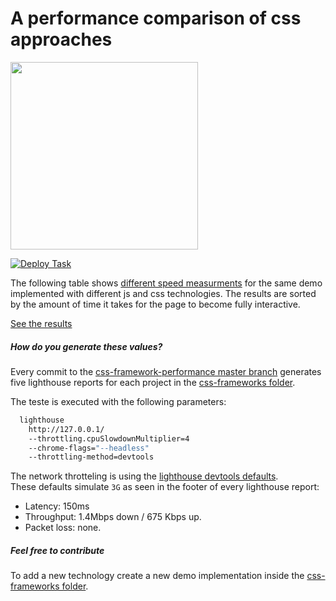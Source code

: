 # A performance comparison of css approaches

<img src="https://raw.githubusercontent.com/jakejarvis/lighthouse-action/master/screenshots/logo.png" width="300">  

[![Deploy Task](https://github.com/jantimon/css-framework-performance/workflows/github%20pages/badge.svg)](https://jantimon.github.io/css-framework-performance/)

The following table shows [different speed measurments](https://developers.google.com/web/updates/2018/05/lighthouse3#scoring) for the same demo implemented with different js and css technologies. The results are sorted by the amount of time it takes for the page to become fully interactive.

<a href="https://jantimon.github.io/css-framework-performance/" id="report-table">See the results</a>

##### How do you generate these values?

Every commit to the [css-framework-performance master branch](https://github.com/jantimon/css-framework-performance/) generates five lighthouse reports for each project in the [css-frameworks folder](https://github.com/jantimon/css-framework-performance/tree/master/css-frameworks).

The teste is executed with the following parameters:

```bash
  lighthouse
    http://127.0.0.1/
    --throttling.cpuSlowdownMultiplier=4
    --chrome-flags="--headless"
    --throttling-method=devtools
```

The network throtteling is using the [lighthouse devtools defaults](https://github.com/GoogleChrome/lighthouse/blob/master/docs/throttling.md).  
These defaults simulate `3G` as seen in the footer of every lighthouse report:

- Latency: 150ms
- Throughput: 1.4Mbps down / 675 Kbps up.
- Packet loss: none.

##### Feel free to contribute

To add a new technology create a new demo implementation inside the [css-frameworks folder](https://github.com/jantimon/css-framework-performance/tree/master/css-frameworks).
